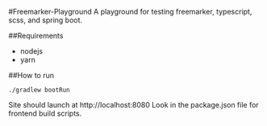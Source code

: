 #Freemarker-Playground
A playground for testing freemarker, typescript, scss, and spring boot.

##Requirements
- nodejs
- yarn

##How to run
```
./gradlew bootRun
```
Site should launch at http://localhost:8080
Look in the package.json file for frontend build scripts.